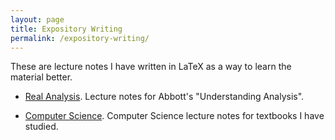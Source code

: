 ```yaml
---
layout: page
title: Expository Writing
permalink: /expository-writing/
---
```


These are lecture notes I have written in LaTeX as a way to learn the material better.

- [Real Analysis](https://jobhdez.github.io/analysis.pdf). Lecture notes for Abbott's "Understanding Analysis".

- [Computer Science](https://jobhdez.github.io/cs_digest.pdf). Computer Science lecture notes for textbooks I have studied.
